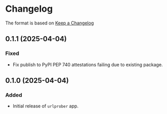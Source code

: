 # Changelog

The format is based on [Keep a Changelog](https://keepachangelog.com/en/1.0.0/)

## 0.1.1 (2025-04-04)

### Fixed

- Fix publish to PyPI PEP 740 attestations failing due to existing package.

## 0.1.0 (2025-04-04)

### Added

- Initial release of `urlprober` app.
